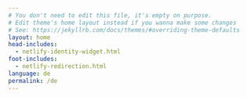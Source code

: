 ```yaml
---
# You don't need to edit this file, it's empty on purpose.
# Edit theme's home layout instead if you wanna make some changes
# See: https://jekyllrb.com/docs/themes/#overriding-theme-defaults
layout: home
head-includes:
  - netlify-identity-widget.html
foot-includes:
  - netlify-redirection.html
language: de
permalink: /de
---
```

